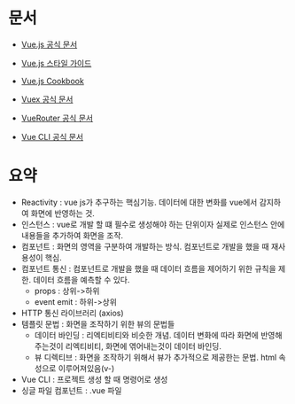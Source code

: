 # 문서
- [Vue.js 공식 문서](https://vuejs.org/guide/introduction.html)

- [Vue.js 스타일 가이드](https://v2.vuejs.org/v2/style-guide/?redirect=true)

- [Vue.js Cookbook](https://v2.vuejs.org/v2/cookbook/?redirect=true)

- [Vuex 공식 문서](https://v3.vuex.vuejs.org/)

- [VueRouter 공식 문서](https://v3.router.vuejs.org/)

- [Vue CLI 공식 문서](https://cli.vuejs.org/)

# 요약
- Reactivity : vue js가 추구하는 핵심기능. 데이터에 대한 변화를 vue에서 감지하여 화면에 반영하는 것.
- 인스턴스 : vue로 개발 할 떄 필수로 생성해야 하는 단위이자 실제로 인스턴스 안에 내용들을 추가하여 화면을 조작.
- 컴포넌트 : 화면의 영역을 구분하여 개발하는 방식. 컴포넌트로 개발을 했을 때 재사용성이 핵심.
- 컴포넌트 통신 : 컴포넌트로 개발을 했을 때 데이터 흐름을 제어하기 위한 규칙을 제한. 데이터 흐름을 예측할 수 있다.
  - props : 상위->하위
  - event emit : 하위->상위
- HTTP 통신 라이브러리 (axios) 
- 템플릿 문법 : 화면을 조작하기 위한 뷰의 문법들
  - 데이터 바인딩 : 리엑티비티와 비슷한 개념. 데이터 변화에 따라 화면에 반영해주는것이 리엑티비티, 화면에 엮어내는것이 데이터 바인딩.
  - 뷰 디렉티브 : 화면을 조작하기 위해서 뷰가 추가적으로 제공한는 문법. html 속성으로 이루어져있음(v-)
- Vue CLI : 프로젝트 생성 할 때 명령어로 생성
- 싱글 파일 컴포넌트 : .vue 파일